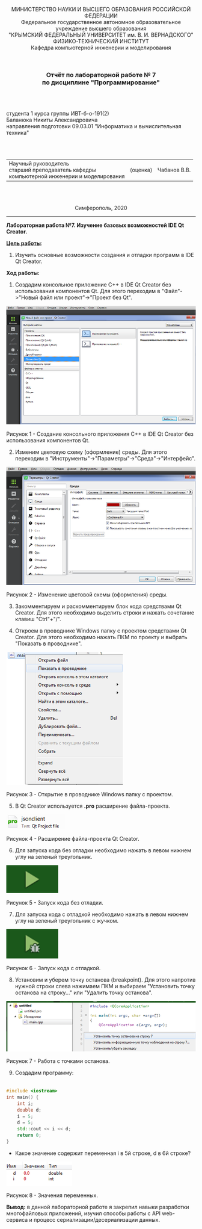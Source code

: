<p align="center">МИНИСТЕРСТВО НАУКИ  И ВЫСШЕГО ОБРАЗОВАНИЯ РОССИЙСКОЙ ФЕДЕРАЦИИ<br>
Федеральное государственное автономное образовательное учреждение высшего образования<br>
"КРЫМСКИЙ ФЕДЕРАЛЬНЫЙ УНИВЕРСИТЕТ им. В. И. ВЕРНАДСКОГО"<br>
ФИЗИКО-ТЕХНИЧЕСКИЙ ИНСТИТУТ<br>
Кафедра компьютерной инженерии и моделирования</p>

<br>

<h3 align="center">Отчёт по лабораторной работе № 7<br> по дисциплине "Программирование"</h3>

<br><br>

<p>студента 1 курса группы ИВТ-б-о-191(2)<br>
Баланюка Никиты Александровича<br>
направления подготовки 09.03.01 "Информатика и вычислительная техника"</p>

<br><br>

<table>
<tr><td>Научный руководитель<br> старший преподаватель кафедры<br> компьютерной инженерии и моделирования</td>
<td>(оценка)</td>
<td>Чабанов В.В.</td>
</tr>
</table>

<br><br>

<p align="center">Симферополь, 2020</p>
<hr>



**Лабораторная работа №7. Изучение базовых возможностей IDE Qt Creator.**

**<u>Цель работы</u>**: 

1. Изучить основные возможности создания и отладки программ в IDE Qt Creator.

**Ход работы:**

1. Создадим консольное приложение С++ в IDE Qt Creator без использования компонентов Qt. Для этого переходим в "Файл"->"Новый файл или проект"->"Проект без Qt".

![](https://raw.githubusercontent.com/Nikilstaer12345/Lab/master/%D0%9B%D0%B0%D0%B1%D0%BE%D1%80%D0%B0%D1%82%D0%BE%D1%80%D0%BD%D0%B0%D1%8F%20%E2%84%967/%D0%A1%D0%BA%D1%80%D0%B8%D0%BD%D1%88%D0%BE%D1%82%D1%8B/%D0%A0%D0%B8%D1%81%D1%83%D0%BD%D0%BE%D0%BA%201.bmp) 

Рисунок 1 - Создание консольного приложения С++ в IDE Qt Creator без использования компонентов Qt.

2. Изменим цветовую схему (оформление) среды. Для этого переходим в "Инструменты"->"Параметры"->"Среда"->"Интерфейс".

![](https://raw.githubusercontent.com/Nikilstaer12345/Lab/master/%D0%9B%D0%B0%D0%B1%D0%BE%D1%80%D0%B0%D1%82%D0%BE%D1%80%D0%BD%D0%B0%D1%8F%20%E2%84%967/%D0%A1%D0%BA%D1%80%D0%B8%D0%BD%D1%88%D0%BE%D1%82%D1%8B/%D0%A0%D0%B8%D1%81%D1%83%D0%BD%D0%BE%D0%BA%202.bmp) 

Рисунок 2 - Изменение цветовой схемы (оформления) среды.

3. Закомментируем и раскомментируем блок кода средствами Qt Creator. Для этого необходимо выделить строки и нажать сочетание клавиш "Ctrl"+"/".

4. Откроем в проводнике Windows папку с проектом средствами Qt Creator. Для этого необходимо нажать ПКМ по проекту и выбрать "Показать в проводнике".

![](https://raw.githubusercontent.com/Nikilstaer12345/Lab/master/%D0%9B%D0%B0%D0%B1%D0%BE%D1%80%D0%B0%D1%82%D0%BE%D1%80%D0%BD%D0%B0%D1%8F%20%E2%84%967/%D0%A1%D0%BA%D1%80%D0%B8%D0%BD%D1%88%D0%BE%D1%82%D1%8B/%D0%A0%D0%B8%D1%81%D1%83%D0%BD%D0%BE%D0%BA%203.bmp) 

Рисунок 3 - Открытие в проводнике Windows папку с проектом.

5. В Qt Creator используется **.pro** расширение файла-проекта.

![](https://raw.githubusercontent.com/Nikilstaer12345/Lab/master/%D0%9B%D0%B0%D0%B1%D0%BE%D1%80%D0%B0%D1%82%D0%BE%D1%80%D0%BD%D0%B0%D1%8F%20%E2%84%967/%D0%A1%D0%BA%D1%80%D0%B8%D0%BD%D1%88%D0%BE%D1%82%D1%8B/%D0%A0%D0%B8%D1%81%D1%83%D0%BD%D0%BE%D0%BA%204.bmp) 

Рисунок 4 - Расширение файла-проекта Qt Creator.

6. Для запуска кода без отладки необходимо нажать в левом нижнем углу на зеленый треугольник.

![](https://raw.githubusercontent.com/Nikilstaer12345/Lab/master/%D0%9B%D0%B0%D0%B1%D0%BE%D1%80%D0%B0%D1%82%D0%BE%D1%80%D0%BD%D0%B0%D1%8F%20%E2%84%967/%D0%A1%D0%BA%D1%80%D0%B8%D0%BD%D1%88%D0%BE%D1%82%D1%8B/%D0%A0%D0%B8%D1%81%D1%83%D0%BD%D0%BE%D0%BA%205.bmp) 

Рисунок 5 - Запуск кода без отладки.

7. Для запуска кода с отладкой необходимо нажать в левом нижнем углу на зеленый треугольник с жучком.

![](https://raw.githubusercontent.com/Nikilstaer12345/Lab/master/%D0%9B%D0%B0%D0%B1%D0%BE%D1%80%D0%B0%D1%82%D0%BE%D1%80%D0%BD%D0%B0%D1%8F%20%E2%84%967/%D0%A1%D0%BA%D1%80%D0%B8%D0%BD%D1%88%D0%BE%D1%82%D1%8B/%D0%A0%D0%B8%D1%81%D1%83%D0%BD%D0%BE%D0%BA%206.bmp) 

Рисунок 6 - Запуск кода с отладкой.

8. Установим и уберем точку останова (breakpoint). Для этого напротив нужной строки слева нажимаем ПКМ и выбираем "Установить точку останова на строку..." или "Удалить точку останова".

![](https://raw.githubusercontent.com/Nikilstaer12345/Lab/master/%D0%9B%D0%B0%D0%B1%D0%BE%D1%80%D0%B0%D1%82%D0%BE%D1%80%D0%BD%D0%B0%D1%8F%20%E2%84%967/%D0%A1%D0%BA%D1%80%D0%B8%D0%BD%D1%88%D0%BE%D1%82%D1%8B/%D0%A0%D0%B8%D1%81%D1%83%D0%BD%D0%BE%D0%BA%207.bmp) 

Рисунок 7 - Работа с точками останова.

9. Создадим программу:

```C++

#include <iostream>
int main() {
    int i;
    double d;
    i = 5;
    d = 5;
    std::cout << i << d;
    return 0;
}
```
* Какое значение содержит переменная i в 5й строке, d в 6й строке?

![](https://raw.githubusercontent.com/Nikilstaer12345/Lab/master/%D0%9B%D0%B0%D0%B1%D0%BE%D1%80%D0%B0%D1%82%D0%BE%D1%80%D0%BD%D0%B0%D1%8F%20%E2%84%967/%D0%A1%D0%BA%D1%80%D0%B8%D0%BD%D1%88%D0%BE%D1%82%D1%8B/%D0%A0%D0%B8%D1%81%D1%83%D0%BD%D0%BE%D0%BA%208.bmp) 

Рисунок 8 - Значения переменных.


**Вывод:** в данной лабораторной работе я закрепил навыки разработки многофайловыx приложений, изучил способы работы с API web-сервиса и процесс сериализации/десериализации данных.
